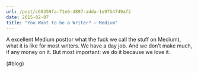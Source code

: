 ```yaml
---
url: /post/c69359fa-71e6-4897-adda-1e9754749af2
date: 2015-02-07
title: "You Want to be a Writer? — Medium"
---
```


A excellent Medium post(or what the fuck we call the stuff on Medium), what it is like for most writers. We have a day job. And we don&#8217;t make much, if any money on it. But most important: we do it because we love it.



(#blog)